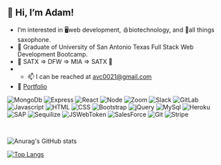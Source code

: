 ## 👋 Hi, I’m Adam!
- I’m interested in 🖥️web development, 🩸biotechnology, and 🎷all things saxophone.
- 🌱 Graduate of University of San Antonio Texas Full Stack Web Development Bootcamp. 
- 🛫 SATX => DFW => MIA => SATX 🛬
- - 📫 I can be reached at avc0021@gmail.com
- 💼 [Portfolio](https://github.com/avc0021/Portfolio-3.0/deployments/activity_log?environment=github-pages)


![MongoDb](https://img.shields.io/badge/MongoDB-4EA94B?style=plastic&logo=mongodb&logoColor=white)
![Express](https://img.shields.io/badge/Express.js-000000?style=plastic&logo=express&logoColor=white)
![React](https://img.shields.io/badge/React-20232A?style=plastic&logo=react&logoColor=61DAFB) 
![Node](https://img.shields.io/badge/Node.js-339933?style=plastic&logo=nodedotjs&logoColor=white) 
![Zoom](https://img.shields.io/badge/Zoom-2D8CFF?style=plastic&logo=zoom&logoColor=white) 
![Slack](https://img.shields.io/badge/Slack-4A154B?style=plastic&logo=slack&logoColor=white)
![GitLab](https://img.shields.io/badge/GitLab-330F63?style=plastic&logo=gitlab&logoColor=white)
</br>
![Javascript](https://img.shields.io/badge/JavaScript-F7DF1E?style=plastic&logo=javascript&logoColor=black)
![HTML](https://img.shields.io/badge/HTML5-E34F26?style=plastic&logo=html5&logoColor=white)
![CSS](https://img.shields.io/badge/CSS3-1572B6?style=plastic&logo=css3&logoColor=white)
![Bootstrap](https://img.shields.io/badge/Bootstrap-563D7C?style=plastic&logo=bootstrap&logoColor=white)
![jQuery](https://img.shields.io/badge/jQuery-0769AD?style=plastic&logo=jquery&logoColor=white)
![MySql](https://img.shields.io/badge/MySQL-00000F?style=plastic&logo=mysql&logoColor=white)
![Heroku](https://img.shields.io/badge/Heroku-430098?style=plastic&logo=heroku&logoColor=white)
</br>
![SAP](https://img.shields.io/badge/SAP-0FAAFF?style=plastic&logo=sap&logoColor=white)
![Sequilize](https://img.shields.io/badge/sequelize-323330?style=plastic&logo=sequelize&logoColor=blue)
![JSWebToken](https://img.shields.io/badge/json%20web%20tokens-323330?style=plastic&logo=json-web-tokens&logoColor=pink)
![SalesForce](https://img.shields.io/badge/Salesforce-00A1E0?style=plastic&logo=Salesforce&logoColor=white)
![Git](https://img.shields.io/badge/GIT-E44C30?style=plastic&logo=git&logoColor=white)
![Stripe](https://img.shields.io/badge/Stripe-626CD9?style=plastic&logo=Stripe&logoColor=white)


</br>

![Anurag's GitHub stats](https://github-readme-stats.vercel.app/api?username=avc0021&anuraghazra&show_icons=true&theme=dark&hide=stars)

[![Top Langs](https://github-readme-stats.vercel.app/api/top-langs/?username=avc0021&layout=compact&theme=dark)](https://github.com/anuraghazra/github-readme-stats)


